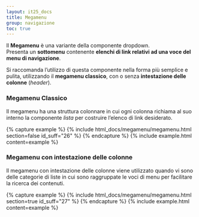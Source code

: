 ```yaml
---
layout: it25_docs
title: Megamenu
group: navigazione
toc: true
---
```


Il **Megamenu** è una variante della componente dropdown.  
Presenta un **sottomenu** contenente **elenchi di link relativi ad una voce del menu di navigazione**.

Si raccomanda l’utilizzo di questa componente nella forma più semplice e pulita, utilizzando il **megamenu classico**, con o senza **intestazione delle colonne** (_header_).

### Megamenu Classico

Il megamenu ha una struttura colonnare in cui ogni colonna richiama al suo interno la componente _lista_ per costruire l’elenco di link desiderato.

{% capture example %}
{% include html_docs/megamenu/megamenu.html section=false id_suff="26" %}
{% endcapture %}
{% include example.html content=example %}

### Megamenu con intestazione delle colonne

Il megamenu con intestazione delle colonne viene utilizzato quando vi sono delle categorie di liste in cui sono raggruppate le voci di menu per facilitare la ricerca dei contenuti.

{% capture example %}
{% include html_docs/megamenu/megamenu.html section=true id_suff="27" %}
{% endcapture %}
{% include example.html content=example %}
